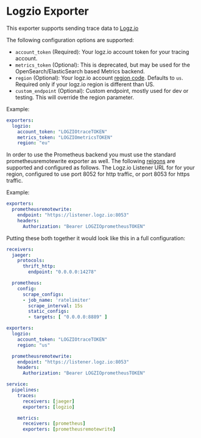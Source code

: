 # Logzio Exporter

This exporter supports sending trace data to [Logz.io](https://www.logz.io)

The following configuration options are supported:

* `account_token` (Required): Your logz.io account token for your tracing account.
* `metrics_token` (Optional): This is deprecated, but may be used for the OpenSearch/ElasticSearch based Metrics backend.
* `region` (Optional): Your logz.io account [region code](https://docs.logz.io/user-guide/accounts/account-region.html#available-regions). Defaults to `us`. Required only if your logz.io region is different than US.
* `custom_endpoint` (Optional): Custom endpoint, mostly used for dev or testing. This will override the region parameter.

Example:

```yaml
exporters:
  logzio:
    account_token: "LOGZIOtraceTOKEN"
    metrics_token: "LOGZIOmetricsTOKEN"
    region: "eu"
```
In order to use the Prometheus backend you must use the standard prometheusremotewrite exporter as well. The following [reigons](https://docs.logz.io/user-guide/accounts/account-region.html#supported-regions-for-prometheus-metrics) are supported and configured as follows. The Logz.io Listener URL for for your region, configured to use port 8052 for http traffic, or port 8053 for https traffic.

Example:

```yaml
exporters:
  prometheusremotewrite:
    endpoint: "https://listener.logz.io:8053"
    headers:
      Authorization: "Bearer LOGZIOprometheusTOKEN"
```

Putting these both together it would look like this in a full configuration:

```yaml
receivers:
  jaeger:
    protocols:
      thrift_http:
        endpoint: "0.0.0.0:14278"

  prometheus:
    config:
      scrape_configs:
      - job_name: 'ratelimiter'
        scrape_interval: 15s
        static_configs:
        - targets: [ "0.0.0.0:8889" ]

exporters:
  logzio:
    account_token: "LOGZIOtraceTOKEN"
    region: "us"

  prometheusremotewrite:
    endpoint: "https://listener.logz.io:8053"
    headers:
      Authorization: "Bearer LOGZIOprometheusTOKEN"

service:
  pipelines:
    traces:
      receivers: [jaeger]
      exporters: [logzio]

    metrics:
      receivers: [prometheus]
      exporters: [prometheusremotewrite]
```
